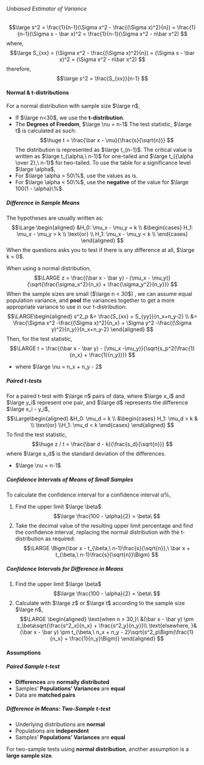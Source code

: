 ###### Unbiased Estimator of Variance
$$\large
s^2 = \frac{1}{n-1}(\Sigma x^2 - \frac{(\Sigma x)^2}{n}) = \frac{1}{n-1}(\Sigma x - \bar x)^2 = \frac{1}{n-1}(\Sigma x^2 - n\bar x^2)
$$
where,
$$\large
S_{xx} = (\Sigma x^2 - \frac{(\Sigma x)^2}{n}) = (\Sigma x - \bar x)^2 = (\Sigma x^2 - n\bar x^2)
$$
therefore,
$$\large
s^2 = \frac{S_{xx}}{n-1}
$$
#### Normal & t-distributions
For a normal distribution with sample size $\large n$,
- If $\large n<30$, we use the **t-distribution**.
- The **Degrees of Freedom**, $\large \nu = n-1$
The test statistic, $\large t$ is calculated as such:
$$\huge
t = \frac{\bar x - \mu}{\frac{s}{\sqrt{n}}}
$$
The distribution is represented as $\large t_{n-1}$.
The critical value is written as $\large t_{\alpha,\ n-1}$ for one-tailed and $\large t_{{\alpha \over 2},\ n-1}$ for two-tailed.
To use the table for a significance level $\large \alpha$,
- For $\large \alpha > 50\%$, use the values as is.
- For $\large \alpha < 50\%$, use the **negative** of the value for $\large 100(1 - \alpha)\%$.

##### Difference in Sample Means
The hypotheses are usually written as:
$$\Large \begin{aligned}
&H_0: \mu_x - \mu_y = k \\
&\begin{cases}
H_1: \mu_x - \mu_y > k \\
\text{or} \\
H_1: \mu_x - \mu_y < k \\
\end{cases}
\end{aligned}
$$
When the questions asks you to test if there is any difference at all, $\large k = 0$.

When using a normal distribution,
$$\LARGE
z = \frac{(\bar x - \bar y) - (\mu_x - \mu_y)}{\sqrt{\frac{\sigma_x^2}{n_x} + \frac{\sigma_y^2}{n_y}}}
$$
When the sample sizes are small ($\large n < 30$) , we can assume equal population variance, and **pool** the variances together to get a more appropriate variance to use in our t-distribution:
$$\LARGE\begin{aligned}
s^2_p &= \frac{S_{xx} + S_{yy}}{n_x+n_y-2} \\
&= \frac{\Sigma x^2 -\frac{(\Sigma x)^2}{n_x} + \Sigma y^2 -\frac{(\Sigma y)^2}{n_y}}{n_x+n_y-2}
\end{aligned}
$$
Then, for the test statistic,
$$\LARGE
t = \frac{(\bar x - \bar y) - (\mu_x -\mu_y)}{\sqrt{s_p^2(\frac{1}{n_x} + \frac{1}{n_y})}}
$$
- where $\large \nu = n_x + n_y - 2$
##### Paired t-tests
For a paired t-test with $\large n$ pairs of data, where $\large x_i$ and $\large y_i$ represent one pair, and $\large d$ represents the difference $\large x_i - y_i$,
$$\Large\begin{aligned}
&H_0: \mu_d = k \\
&\begin{cases}
H_1: \mu_d > k & \\
\text{or}
\\H_1: \mu_d < k
\end{cases}
\end{aligned}
$$
To find the test statistic,
$$\huge
z / t = \frac{\bar d - k}{\frac{s_d}{\sqrt{n}}}
$$
where $\large s_d$ is the standard deviation of the differences.
- $\large \nu = n-1$
##### Confidence Intervals of Means of Small Samples
To calculate the confidence interval for a confidence interval $\alpha\%$,
1. Find the upper limit $\large \beta$
	$$\large
	\frac{100 - \alpha}{2} = \beta\
	$$
2. Take the decimal value of the resulting upper limit percentage and find the confidence interval, replacing the normal distribution with the t-distribution as required:
	$$\LARGE
	\Bigm(\bar x - t_{\beta,\ n-1}\frac{s}{\sqrt{n}},\ \bar x + t_{\beta,\ n-1}\frac{s}{\sqrt{n}}\Bigm)
	$$
##### Confidence Intervals for Difference in Means
1. Find the upper limit $\large \beta$
	$$\large
	\frac{100 - \alpha}{2} = \beta\
	$$
2. Calculate with $\large z$ or $\large t$ according to the sample size $\large n$,
	$$\LARGE \begin{aligned}
	\text{when n > 30,}\ &(\bar x - \bar y) \pm z_\beta\sqrt{\frac{s^2_x}{n_x} + \frac{s^2_y}{n_y}}\\
	\text{elsewhere, }&(\bar x - \bar y) \pm t_{\beta,\ n_x + n_y - 2}\sqrt{s^2_p\Bigm(\frac{1}{n_x} + \frac{1}{n_y}\Bigm)}
	\end{aligned}
	$$
#### Assumptions
##### Paired Sample t-test
- **Differences** are **normally distributed**
- Samples’ **Populations’ Variances** are **equal**
- Data are **matched pairs**
##### Difference in Means: Two-Sample t-test
- Underlying distributions are **normal**
- Populations are **independent**
- Samples’ **Populations’ Variances** are **equal**

For two-sample tests using **normal distribution**, another assumption is a **large sample size**.
